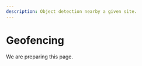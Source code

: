 ```yaml
---
description: Object detection nearby a given site.
---
```


# Geofencing

We are preparing this page.

